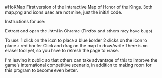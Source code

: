 #HoKMap
First version of the Interactive Map of Honor of the Kings. Both map.png and icons used are not mine, just the initial code.

Instructions for use:

Extract and open the .html in Chrome (Firefox and others may have bugs)

To use:
1 click on the icon to place a blue border
2 clicks on the icon to place a red border
Click and drag on the map to draw/write
There is no eraser tool yet, so you have to refresh the page to erase.

I'm leaving it public so that others can take advantage of this to improve the game's international competitive scenario, in addition to making room for this program to become even better.
